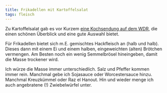 ```yaml
---
title: Frikadellen mit Kartoffelsalat
tags: fleisch
---
```


Zu Kartoffelsalat gab es vor Kurzem [eine Kochsendung auf dem WDR](https://www1.wdr.de/fernsehen/kochen-mit-martina-und-moritz/sendungen/kartoffelsalat-140.html), die einen schönen Überblick und eine gute Auswahl bietet.

Für Frikadellen bietet sich m.E. gemischtes Hackfleisch an (halb und halb). Dieses dann mit einem Ei und einem halben, eingeweichten (alten) Brötchen vermengen. Am Besten noch ein wenig Semmelbrösel hineingeben, damit die Masse trockener wird.

Ich würze die Masse immer unterschiedlich. Salz und Pfeffer kommen immer rein. Manchmal gebe ich Sojasauce oder Worcestersauce hinzu. Manchmal Kreuzkümmel oder Raz el Hanout. Hin und wieder menge ich auch angebratene (!) Zwiebelwürfel unter.